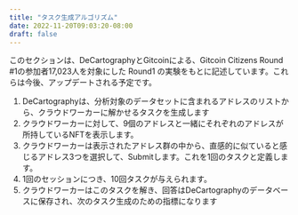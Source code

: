 ```yaml
---
title: "タスク生成アルゴリズム"
date: 2022-11-20T09:03:20-08:00
draft: false
---
```

このセクションは、DeCartographyとGitcoinによる、Gitcoin Citizens Round #1の参加者17,023人を対象にした Round1 の実験をもとに記述しています。これらは今後、アップデートされる予定です。


1. DeCartographyは、分析対象のデータセットに含まれるアドレスのリストから、クラウドワーカーに解かせるタスクを生成します
2. クラウドワーカーに対して、9個のアドレスと一緒にそれぞれのアドレスが所持しているNFTを表示します。
3. クラウドワーカーは表示されたアドレス群の中から、直感的に似ていると感じるアドレス3つを選択して、Submitします。これを1回のタスクと定義します。
4. 1回のセッションにつき、10回タスクが与えられます。
5. クラウドワーカーはこのタスクを解き、回答はDeCartographyのデータベースに保存され、次のタスク生成のための指標になります
